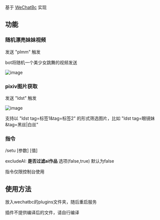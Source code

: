 基于 [WeChatBc](https://github.com/meteorOSS/WeChatBc) 实现

## 功能

### 随机漂亮妹妹视频
发送 "plmm" 触发

bot将随机一个美少女跳舞的视频发送

![image](https://github.com/meteorOSS/WeChatSetu/assets/61687266/67236e40-ecab-40c9-b48f-844fb3dad471)

### pixiv图片获取

发送 "ldst" 触发

![image](https://github.com/meteorOSS/WeChatSetu/assets/61687266/b7357a39-a8a0-49e2-8fa0-e82998517157)

支持以 "ldst tag=标签1&tag=标签2" 的形式筛选图片，比如 "ldst tag=眼镜妹&tag=黑丝|白丝"

### 指令

/setu [参数] [值] 

excludeAI: **是否过滤ai作品** 选项(false,true) 默认为false

指令仅限控制台使用


## 使用方法
放入wechatbc的plugins文件夹，随后重启服务

插件不提供编译后的文件，请自行编译
